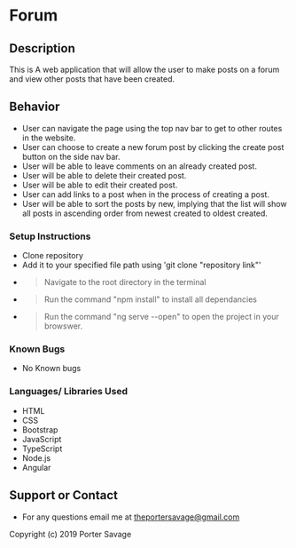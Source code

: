 # Forum

## Description
This is A web application that will allow the user to make posts on a forum and view other posts that have been created. 

## Behavior
* User can navigate the page using the top nav bar to get to other routes in the website.
* User can choose to create a new forum post by clicking the create post button on the side nav bar.
* User will be able to leave comments on an already created post.
* User will be able to delete their created post.
* User will be able to edit their created post.
* User can add links to a post when in the process of creating a post.
* User will be able to sort the posts by new, implying that the list will show all posts in ascending order from newest created to oldest created.

### Setup Instructions 
* Clone repository
* Add it to your specified file path using 'git clone "repository link"'
* > Navigate to the root directory in the terminal
* > Run the command "npm install" to install all dependancies
* > Run the command "ng serve --open" to open the project in your browswer.

### Known Bugs
* No Known bugs

### Languages/ Libraries Used
* HTML
* CSS
* Bootstrap
* JavaScript
* TypeScript
* Node.js
* Angular

## Support or Contact
* For any questions email me at theportersavage@gmail.com

Copyright (c) 2019 Porter Savage